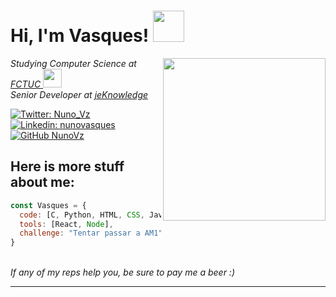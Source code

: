 # Hi, I'm Vasques! <img src="https://cultofthepartyparrot.com/parrots/hd/parrot.gif" width="50">
<img align='right' src="https://media.giphy.com/media/wvQIqJyNBOCjK/giphy.gif" width="260">

<p>
<em>Studying Computer Science at <a href="https://www.uc.pt/fctuc">FCTUC </a><img src="https://media.giphy.com/media/jPAdK8Nfzzwt2/giphy.gif" width="30">
</br>
Senior Developer at <a href="https://jeknowledge.pt/">jeKnowledge </a>
</em></p>


[![Twitter: Nuno_Vz](https://img.shields.io/twitter/follow/Nuno_Vz?style=social)](https://twitter.com/Nuno_Vz)
[![Linkedin: nunovasques](https://img.shields.io/badge/-nunovasques-blue?style=flat-square&logo=Linkedin&logoColor=white&link=https://www.linkedin.com/in/nunovasques/)](https://www.linkedin.com/in/nunovasques/)
[![GitHub NunoVz](https://img.shields.io/github/followers/NunoVz?label=follow&style=social)](https://github.com/NunoVz)

## Here is more stuff about me:

```javascript
const Vasques = {
  code: [C, Python, HTML, CSS, Java, Javascript],
  tools: [React, Node],
  challenge: "Tentar passar a AM1"
}
```
<br/>
<em>If any of my reps help you, be sure to pay me a beer :)</em>

---
